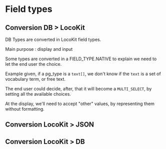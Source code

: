 # Field types

## Conversion DB > LocoKit

DB Types are converted in LocoKit field types.

Main purpose : display and input

Some types are converted in a FIELD_TYPE.NATIVE
to explain we need to let the end user the choice.

Example given, if a pg_type is a `text[]`, 
we don't know if the `text` is a set of vocabulary term,
or free text.

The end user could decide, after, that it will become a `MULTI_SELECT`, 
by setting all the available choices.

At the display, we'll need to accept "other" values,
by representing them without formatting.

## Conversion LocoKit > JSON

## Conversion LocoKit > DB